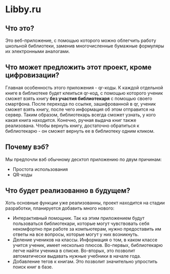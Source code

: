 # Libby.ru
## Что это?
Это веб-приложение, с помощью которого можно облегчить работу школьной библиотеки, заменив
многочисленные бумажные формуляры их электронными аналогами.
## Что может предложить этот проект, кроме цифровизации?
Главная особенность этого приложения - qr-коды. К каждой отдельной книге в библиотеке будет клеиться qr-код,
с помощью которого ученик сможет взять книгу **без участия библиотекаря** с помощью своего смартфона.
После перехода по ссылке, зашифрованной в qr, ученик сможет взять книгу, после чего информация об этом отправится на сервер.
Таким образом, библиотекарь всегда сможет узнать, у кого какая книга находится. Конечно, ручная выдача книг также реализована.
Чтобы вернуть книгу, достаточно обратиться к библиотекарю \- он сможет вернуть ее в библиотеку одним кликом.
## Почему вэб?
Мы предпочли вэб обычному десктоп приложению по двум причинам:
- Простота использования
- QR-коды
## Что будет реализованно в будущем?
Хоть основные функции уже реализованны, проект находится на стадии разработки, планируется добавить много нового:
- Интерактивный помощник. Так ка этим приложением будут пользоваться библиотекари, которые могут чувствовать себя 
некомфортно при работе за компьютерам, нужно предоставить им ответы на все вопросы, которые могут у них возникнуть.
- Деление учеников на классы. Информация о том, в каком классе учится ученик, имеет несколько плюсов. Во-первых,
библиотекарю легче найти ученика в списке. Во-вторых, это позволит автоматически выдавать нужные учебники в начале года.
- Добавление тегов к книгам. Это позволит значительно упростить поиск книг в базе.
